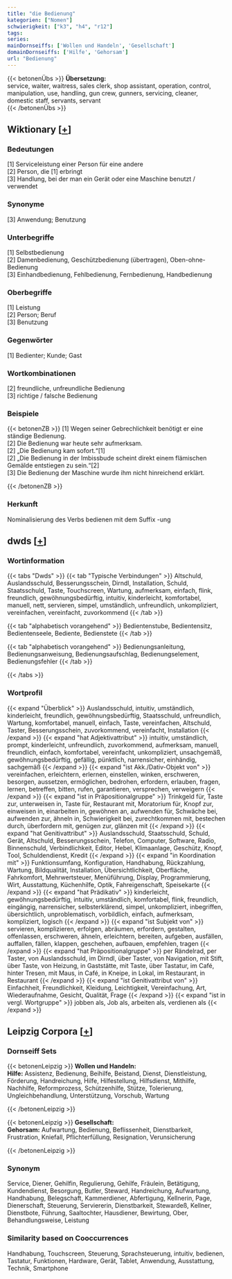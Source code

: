 ```yaml
---
title: "die Bedienung"
kategorien: ["Nomen"]
schwierigkeit: ["k3", "h4", "r12"]
tags:
series:
mainDornseiffs: ['Wollen und Handeln', 'Gesellschaft']
domainDornseiffs: ['Hilfe', 'Gehorsam']
url: "Bedienung"
---
```


{{< betonenÜbs >}}
**Übersetzung:**  
service, waiter, waitress, sales clerk, shop assistant, operation, control, manipulation, use, handling, gun crew, gunners, servicing, cleaner, domestic staff, servants, servant  
{{< /betonenÜbs >}}

## Wiktionary [[+](https://de.wiktionary.org/wiki/Bedienung)]

### Bedeutungen
[1] Serviceleistung einer Person für eine andere  
[2] Person, die [1] erbringt  
[3] Handlung, bei der man ein Gerät oder eine Maschine benutzt / verwendet  

### Synonyme
[3] Anwendung; Benutzung  

### Unterbegriffe
[1] Selbstbedienung  
[2] Damenbedienung, Geschützbedienung (übertragen), Oben-ohne-Bedienung  
[3] Einhandbedienung, Fehlbedienung, Fernbedienung, Handbedienung  

### Oberbegriffe
[1] Leistung  
[2] Person; Beruf  
[3] Benutzung  

### Gegenwörter
[1] Bedienter; Kunde; Gast  

### Wortkombinationen
[2] freundliche, unfreundliche Bedienung  
[3] richtige / falsche Bedienung  

### Beispiele
{{< betonenZB >}}
[1] Wegen seiner Gebrechlichkeit benötigt er eine ständige Bedienung.  
[2] Die Bedienung war heute sehr aufmerksam.  
[2] „Die Bedienung kam sofort.“[1]  
[2] „Die Bedienung in der Imbissbude scheint direkt einem flämischen Gemälde entstiegen zu sein.“[2]  
[3] Die Bedienung der Maschine wurde ihm nicht hinreichend erklärt.  

{{< /betonenZB >}}
### Herkunft
Nominalisierung des Verbs bedienen mit dem Suffix -ung  



## dwds [[+](https://www.dwds.de/wb/Bedienung)]

### Wortinformation
{{< tabs "Dwds" >}}
{{< tab "Typische Verbindungen" >}}
Altschuld, Auslandsschuld, Besserungsschein, Dirndl, Installation, Schuld, Staatsschuld, Taste, Touchscreen, Wartung, aufmerksam, einfach, flink, freundlich, gewöhnungsbedürftig, intuitiv, kinderleicht, komfortabel, manuell, nett, servieren, simpel, umständlich, unfreundlich, unkompliziert, vereinfachen, vereinfacht, zuvorkommend
{{< /tab >}}

{{< tab "alphabetisch vorangehend" >}}
Bedientenstube, Bedientensitz, Bedientenseele, Bediente, Bedienstete
{{< /tab >}}

{{< tab "alphabetisch vorangehend" >}}
Bedienungsanleitung, Bedienungsanweisung, Bedienungsaufschlag, Bedienungselement, Bedienungsfehler
{{< /tab >}}

{{< /tabs >}}

### Wortprofil
{{< expand "Überblick" >}} Auslandsschuld, intuitiv, umständlich, kinderleicht, freundlich, gewöhnungsbedürftig, Staatsschuld, unfreundlich, Wartung, komfortabel, manuell, einfach, Taste, vereinfachen, Altschuld, Taster, Besserungsschein, zuvorkommend, vereinfacht, Installation {{< /expand >}}
{{< expand "hat Adjektivattribut" >}} intuitiv, umständlich, prompt, kinderleicht, unfreundlich, zuvorkommend, aufmerksam, manuell, freundlich, einfach, komfortabel, vereinfacht, unkompliziert, unsachgemäß, gewöhnungsbedürftig, gefällig, pünktlich, narrensicher, einhändig, sachgemäß {{< /expand >}}
{{< expand "ist Akk./Dativ-Objekt von" >}} vereinfachen, erleichtern, erlernen, einstellen, winken, erschweren, besorgen, aussetzen, ermöglichen, bedrohen, erfordern, erlauben, fragen, lernen, betreffen, bitten, rufen, garantieren, versprechen, verweigern {{< /expand >}}
{{< expand "ist in Präpositionalgruppe" >}} Trinkgeld für, Taste zur, unterweisen in, Taste für, Restaurant mit, Moratorium für, Knopf zur, einweisen in, einarbeiten in, gewöhnen an, aufwenden für, Schwäche bei, aufwenden zur, ähneln in, Schwierigkeit bei, zurechtkommen mit, bestechen durch, überfordern mit, genügen zur, glänzen mit {{< /expand >}}
{{< expand "hat Genitivattribut" >}} Auslandsschuld, Staatsschuld, Schuld, Gerät, Altschuld, Besserungsschein, Telefon, Computer, Software, Radio, Binnenschuld, Verbindlichkeit, Editor, Hebel, Klimaanlage, Geschütz, Knopf, Tool, Schuldendienst, Kredit {{< /expand >}}
{{< expand "in Koordination mit" >}} Funktionsumfang, Konfiguration, Handhabung, Rückzahlung, Wartung, Bildqualität, Installation, Übersichtlichkeit, Oberfläche, Fahrkomfort, Mehrwertsteuer, Menüführung, Display, Programmierung, Wirt, Ausstattung, Küchenhilfe, Optik, Fahreigenschaft, Speisekarte {{< /expand >}}
{{< expand "hat Prädikativ" >}} kinderleicht, gewöhnungsbedürftig, intuitiv, umständlich, komfortabel, flink, freundlich, eingängig, narrensicher, selbsterklärend, simpel, unkompliziert, inbegriffen, übersichtlich, unproblematisch, vorbildlich, einfach, aufmerksam, kompliziert, logisch {{< /expand >}}
{{< expand "ist Subjekt von" >}} servieren, komplizieren, erfolgen, abräumen, erfordern, gestalten, offenlassen, erschweren, ähneln, erleichtern, bereiten, aufgeben, ausfällen, auffallen, fällen, klappen, geschehen, aufbauen, empfehlen, tragen {{< /expand >}}
{{< expand "hat Präpositionalgruppe" >}} per Rändelrad, per Taster, von Auslandsschuld, im Dirndl, über Taster, von Navigation, mit Stift, über Taste, von Heizung, in Gaststätte, mit Taste, über Tastatur, im Café, hinter Tresen, mit Maus, in Café, in Kneipe, in Lokal, im Restaurant, in Restaurant {{< /expand >}}
{{< expand "ist Genitivattribut von" >}} Einfachheit, Freundlichkeit, Kleidung, Leichtigkeit, Vereinfachung, Art, Wiederaufnahme, Gesicht, Qualität, Frage {{< /expand >}}
{{< expand "ist in vergl. Wortgruppe" >}} jobben als, Job als, arbeiten als, verdienen als {{< /expand >}}

## Leipzig Corpora [[+](https://corpora.uni-leipzig.de/en/res?word=Bedienung&corpusId=deu_newscrawl-public_2018)]

### Dornseiff Sets
{{< betonenLeipzig >}}
**Wollen und Handeln:**  
**Hilfe:** Assistenz, Bedienung, Beihilfe, Beistand, Dienst, Dienstleistung, Förderung, Handreichung, Hilfe, Hilfestellung, Hilfsdienst, Mithilfe, Nachhilfe, Reformprozess, Schützenhilfe, Stütze, Tolerierung, Ungleichbehandlung, Unterstützung, Vorschub, Wartung  

{{< /betonenLeipzig >}}


{{< betonenLeipzig >}}
**Gesellschaft:**  
**Gehorsam:** Aufwartung, Bedienung, Beflissenheit, Dienstbarkeit, Frustration, Kniefall, Pflichterfüllung, Resignation, Verunsicherung  

{{< /betonenLeipzig >}}

### Synonym
Service, Diener, Gehilfin, Regulierung, Gehilfe, Fräulein, Betätigung, Kundendienst, Besorgung, Butler, Steward, Handreichung, Aufwartung, Handhabung, Belegschaft, Kammerdiener, Abfertigung, Kellnerin, Page, Dienerschaft, Steuerung, Serviererin, Dienstbarkeit, Stewardeß, Kellner, Dienstbote, Führung, Saaltochter, Hausdiener, Bewirtung, Ober, Behandlungsweise, Leistung


### Similarity based on Cooccurrences
Handhabung, Touchscreen, Steuerung, Sprachsteuerung, intuitiv, bedienen, Tastatur, Funktionen, Hardware, Gerät, Tablet, Anwendung, Ausstattung, Technik, Smartphone

